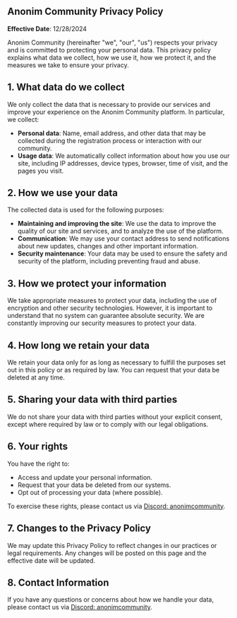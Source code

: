 ## Anonim Community Privacy Policy

**Effective Date**: 12/28/2024

Anonim Community (hereinafter "we", "our", "us") respects your privacy and is committed to protecting your personal data. This privacy policy explains what data we collect, how we use it, how we protect it, and the measures we take to ensure your privacy.

## 1. What data do we collect

We only collect the data that is necessary to provide our services and improve your experience on the Anonim Community platform. In particular, we collect:

- **Personal data**: Name, email address, and other data that may be collected during the registration process or interaction with our community.
- **Usage data**: We automatically collect information about how you use our site, including IP addresses, device types, browser, time of visit, and the pages you visit.

## 2. How we use your data

The collected data is used for the following purposes:

- **Maintaining and improving the site**: We use the data to improve the quality of our site and services, and to analyze the use of the platform.
- **Communication**: We may use your contact address to send notifications about new updates, changes and other important information.
- **Security maintenance**: Your data may be used to ensure the safety and security of the platform, including preventing fraud and abuse.

## 3. How we protect your information

We take appropriate measures to protect your data, including the use of encryption and other security technologies. However, it is important to understand that no system can guarantee absolute security. We are constantly improving our security measures to protect your data.

## 4. How long we retain your data

We retain your data only for as long as necessary to fulfill the purposes set out in this policy or as required by law. You can request that your data be deleted at any time.

## 5. Sharing your data with third parties

We do not share your data with third parties without your explicit consent, except where required by law or to comply with our legal obligations.

## 6. Your rights

You have the right to:

- Access and update your personal information.
- Request that your data be deleted from our systems.
- Opt out of processing your data (where possible).

To exercise these rights, please contact us via [Discord: anonimcommunity](https://discord.gg/7jns95Rq).

## 7. Changes to the Privacy Policy

We may update this Privacy Policy to reflect changes in our practices or legal requirements. Any changes will be posted on this page and the effective date will be updated.

## 8. Contact Information

If you have any questions or concerns about how we handle your data, please contact us via [Discord: anonimcommunity](https://discord.gg/7jns95Rq).
